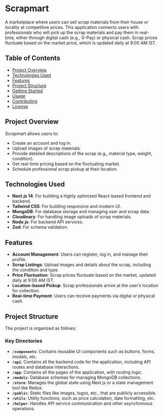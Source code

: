 # Scrapmart

A marketplace where users can sell scrap materials from their house or locality at competitive prices. This application connects users with professionals who will pick up the scrap materials and pay them in real-time, either through digital cash (e.g., G-Pay) or physical cash. Scrap prices fluctuate based on the market price, which is updated daily at 9:00 AM IST.

## Table of Contents

- [Project Overview](#project-overview)
- [Technologies Used](#technologies-used)
- [Features](#features)
- [Project Structure](#project-structure)
- [Getting Started](#getting-started)
- [Usage](#usage)
- [Contributing](#contributing)
- [License](#license)

## Project Overview

Scrapmart allows users to:
- Create an account and log in.
- Upload images of scrap materials.
- Provide detailed descriptions of the scrap (e.g., material type, weight, condition).
- Get real-time pricing based on the fluctuating market.
- Schedule professional scrap pickup at their location.

## Technologies Used

- **Next.js 14**: For building a highly optimized React-based frontend and backend.
- **Tailwind CSS**: For building responsive and modern UI.
- **MongoDB**: For database storage and managing user and scrap data.
- **Cloudinary**: For handling image uploads of scrap materials.
- **Node.js**: For backend API services.
- **Zod**: For schema validation.


## Features

- **Account Management**: Users can register, log in, and manage their profile.
- **Scrap Listings**: Upload images and details about the scrap, including the condition and type.
- **Price Fluctuation**: Scrap prices fluctuate based on the market, updated daily at 9:00 AM IST.
- **Location-based Pickup**: Scrap professionals arrive at the user’s location for collection.
- **Real-time Payment**: Users can receive payments via digital or physical cash.

## Project Structure

The project is organized as follows:

### Key Directories

- **`/components`**: Contains reusable UI components such as buttons, forms, modals, etc.
- **`/api`**: Contains all the backend code for the  application, including API routes and database interactions.
- **`/app`**: Contains all the pages of the application, with routing logic.
- **`/models`**: Database schemas for managing MongoDB collections.
- **`/store`**: Manages the global state using Next.js or a state management tool like Redux.
- **`/public`**: Static files like images, logos, etc., that are publicly accessible.
- **`/utils`**: Utility functions, such as price calculation, date formatting, etc.
- **`/helper`**: Handles API service communication and other asynchronous operations.

